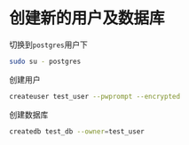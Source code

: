 # 创建新的用户及数据库

切换到`postgres`用户下

```bash
sudo su - postgres
```

创建用户

```bash
createuser test_user --pwprompt --encrypted
```

创建数据库

```bash
createdb test_db --owner=test_user
```